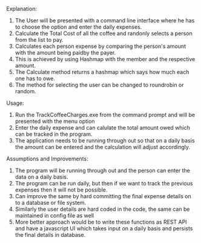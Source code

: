 Explanation:
1. The User will be presented with a command line interface where he has to choose the option and enter the daily expenses.
2. Calculate the Total Cost of all the coffee and randonly selects a person from the list to pay.
3. Calculates each person expense by comparing the person's amount with the amount being paidby the payer.
4. This is achieved by using Hashmap with the member and the respective amount.
5. The Calculate method returns a hashmap which says how much each one has to owe.
6. The method for selecting the user can be changed to roundrobin or random.

Usage:
1. Run the TrackCoffeeCharges.exe from the command prompt and will be presented with the menu option
2. Enter the daily expense and can calulate the total amount owed which can be tracked in the program.
3. The application needs to be running through out so that on a daily basis the amount can be entered and the calculation will adjust accordingly.

Assumptions and Improvements:
1. The program will be running through out and the person can enter the data on a daily basis.
2. The program can be run daily, but then if we want to track the previous expenses then it will not be possible.
3. Can improve the same by hard committing the final expense details on to a database or file system.
4. Similarly the user details are hard coded in the code, the same can be maintained in config file as well
5. More better approach would be to write these functions as REST API and have a javascript UI which takes input on a daily basis and persists the final details in database.
   
